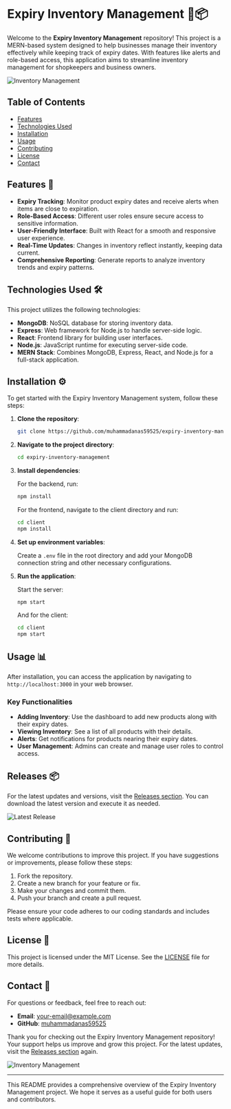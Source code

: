 # Expiry Inventory Management 🛒📦

Welcome to the **Expiry Inventory Management** repository! This project is a MERN-based system designed to help businesses manage their inventory effectively while keeping track of expiry dates. With features like alerts and role-based access, this application aims to streamline inventory management for shopkeepers and business owners.

![Inventory Management](https://example.com/inventory-management-image.png)

## Table of Contents

- [Features](#features)
- [Technologies Used](#technologies-used)
- [Installation](#installation)
- [Usage](#usage)
- [Contributing](#contributing)
- [License](#license)
- [Contact](#contact)

## Features 🌟

- **Expiry Tracking**: Monitor product expiry dates and receive alerts when items are close to expiration.
- **Role-Based Access**: Different user roles ensure secure access to sensitive information.
- **User-Friendly Interface**: Built with React for a smooth and responsive user experience.
- **Real-Time Updates**: Changes in inventory reflect instantly, keeping data current.
- **Comprehensive Reporting**: Generate reports to analyze inventory trends and expiry patterns.

## Technologies Used 🛠️

This project utilizes the following technologies:

- **MongoDB**: NoSQL database for storing inventory data.
- **Express**: Web framework for Node.js to handle server-side logic.
- **React**: Frontend library for building user interfaces.
- **Node.js**: JavaScript runtime for executing server-side code.
- **MERN Stack**: Combines MongoDB, Express, React, and Node.js for a full-stack application.

## Installation ⚙️

To get started with the Expiry Inventory Management system, follow these steps:

1. **Clone the repository**:

   ```bash
   git clone https://github.com/muhammadanas59525/expiry-inventory-management.git
   ```

2. **Navigate to the project directory**:

   ```bash
   cd expiry-inventory-management
   ```

3. **Install dependencies**:

   For the backend, run:

   ```bash
   npm install
   ```

   For the frontend, navigate to the client directory and run:

   ```bash
   cd client
   npm install
   ```

4. **Set up environment variables**:

   Create a `.env` file in the root directory and add your MongoDB connection string and other necessary configurations.

5. **Run the application**:

   Start the server:

   ```bash
   npm start
   ```

   And for the client:

   ```bash
   cd client
   npm start
   ```

## Usage 📊

After installation, you can access the application by navigating to `http://localhost:3000` in your web browser. 

### Key Functionalities

- **Adding Inventory**: Use the dashboard to add new products along with their expiry dates.
- **Viewing Inventory**: See a list of all products with their details.
- **Alerts**: Get notifications for products nearing their expiry dates.
- **User Management**: Admins can create and manage user roles to control access.

## Releases 📦

For the latest updates and versions, visit the [Releases section](https://github.com/muhammadanas59525/expiry-inventory-management/releases). You can download the latest version and execute it as needed.

![Latest Release](https://img.shields.io/badge/Latest_Release-Download-brightgreen)

## Contributing 🤝

We welcome contributions to improve this project. If you have suggestions or improvements, please follow these steps:

1. Fork the repository.
2. Create a new branch for your feature or fix.
3. Make your changes and commit them.
4. Push your branch and create a pull request.

Please ensure your code adheres to our coding standards and includes tests where applicable.

## License 📜

This project is licensed under the MIT License. See the [LICENSE](LICENSE) file for more details.

## Contact 📧

For questions or feedback, feel free to reach out:

- **Email**: your-email@example.com
- **GitHub**: [muhammadanas59525](https://github.com/muhammadanas59525)

Thank you for checking out the Expiry Inventory Management repository! Your support helps us improve and grow this project. For the latest updates, visit the [Releases section](https://github.com/muhammadanas59525/expiry-inventory-management/releases) again.

![Inventory Management](https://example.com/inventory-management-footer-image.png)

---

This README provides a comprehensive overview of the Expiry Inventory Management project. We hope it serves as a useful guide for both users and contributors.